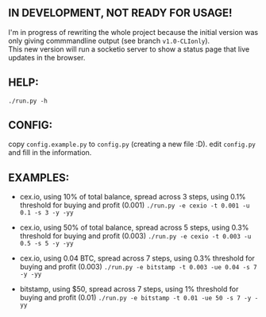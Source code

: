 ## IN DEVELOPMENT, NOT READY FOR USAGE!
I'm in progress of rewriting the whole project because the initial version was only giving commmandline output (see branch `v1.0-CLIonly`).  
This new version will run a socketio server to show a status page that live updates in the browser.


## HELP:
`./run.py -h`

## CONFIG:
copy `config.example.py` to `config.py` (creating a new file :D).
edit `config.py` and fill in the information.

## EXAMPLES:
 - cex.io, using 10% of total balance, spread across 3 steps, using 0.1% threshold for buying and profit (0.001)
`./run.py -e cexio -t 0.001 -u 0.1 -s 3 -y -yy`

 - cex.io, using 50% of total balance, spread across 5 steps, using 0.3% threshold for buying and profit (0.003)
`./run.py -e cexio -t 0.003 -u 0.5 -s 5 -y -yy`

 - cex.io, using 0.04 BTC, spread across 7 steps, using 0.3% threshold for buying and profit (0.003)
`./run.py -e bitstamp -t 0.003 -ue 0.04 -s 7 -y -yy`

 - bitstamp, using $50, spread across 7 steps, using 1% threshold for buying and profit (0.01)
`./run.py -e bitstamp -t 0.01 -ue 50 -s 7 -y -yy`
